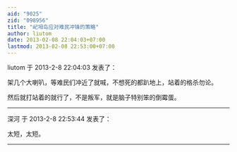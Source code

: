 ```yaml
---
aid: "9025"
zid: "098956"
title: "屺坶岛应对难民冲锋的策略"
author: liutom
date: 2013-02-08 22:04:03+07:00
lastmod: 2013-02-08 22:53:00+07:00
---
```


liutom 于 2013-2-8 22:04:03 发表了：

架几个大喇叭，等难民们冲近了就喊，不想死的都趴地上，站着的格杀勿论。

然后就打站着的就行了，不是叛军，就是脑子特别笨的倒霉蛋。

---

深河 于 2013-2-8 22:53:44 发表了：

太短，太短。

---
